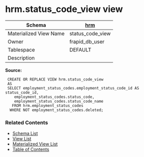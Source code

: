 # hrm.status_code_view view

| Schema | [hrm](../../schemas/hrm.md) |
| ------ | ----------------------------------------------- |
| Materialized View Name | status_code_view |
| Owner | frapid_db_user |
| Tablespace | DEFAULT |
| Description |  |

**Source:**

```plpgsql
 CREATE OR REPLACE VIEW hrm.status_code_view
 AS
 SELECT employment_status_codes.employment_status_code_id AS status_code_id,
    employment_status_codes.status_code,
    employment_status_codes.status_code_name
   FROM hrm.employment_status_codes
  WHERE NOT employment_status_codes.deleted;
```


### Related Contents
* [Schema List](../../schemas.md)
* [View List](../../views.md)
* [Materialized View List](../../materialized-views.md)
* [Table of Contents](../../README.md)

